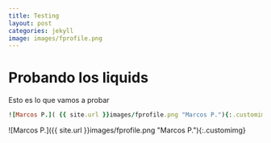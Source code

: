 ```yaml
---
title: Testing
layout: post
categories: jekyll
image: images/fprofile.png
---
```

# Probando los liquids

Esto es lo que vamos a probar

```Ruby
![Marcos P.]( {{ site.url }}images/fprofile.png "Marcos P."){:.customimg}
```
![Marcos P.]({{ site.url }}images/fprofile.png "Marcos P."){:.customimg}
